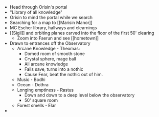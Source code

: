 - Head through Orisin's portal
- "Library of all knowledge"
- Orisin to mind the portal while we search
- Searching for a map to [[Marisin Manor]]
- MC Escher library, hallways and clearnings
- [[Sigil]] and orbiting planes carved into the floor of the first 50' clearing
	- Zoom into Faerun and see [[hometown]]
- Drawn to entrances off the Observatory
	- Arcane Knowledge - Theomas:
		- Domed room of smooth stone
		- Crystal sphere, mage ball
		- All arcane knowledge
		- Fails save, turns into a nothic
		- Cause Fear, beat the nothic out of him.
	- Music - Bodhi
	- Ocean - Dothra
	- Longing emptiness - Rastus 
		- Down and down to a deep level below the observatory
		- 50' square room
	- Forest smells - Elar
- 